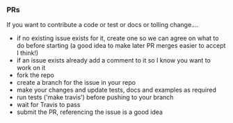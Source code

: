 ### PRs
If you want to contribute a code or test or docs or tolling change....
- if no existing issue exists for it, create one so we can agree on what to do before starting (a good idea 
to make later PR merges easier to accept I think!)
- if an issue exists already add a comment to it so I know you want to work on it
- fork the repo
- create a branch for the issue in your repo
- make your changes and update tests, docs and examples as required
- run tests ('make travis') before pushing to your branch
- wait for Travis to pass
- submit the PR, referencing the issue is a good idea
